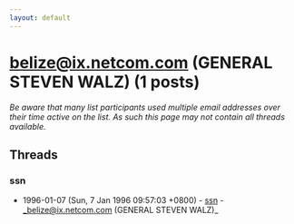 ```yaml
---
layout: default
---
```


# belize@ix.netcom.com (GENERAL STEVEN WALZ) (1 posts)

_Be aware that many list participants used multiple email addresses over their time active on the list. As such this page may not contain all threads available._

## Threads

### ssn
+ 1996-01-07 (Sun, 7 Jan 1996 09:57:03 +0800) - [ssn](/archive/1996/01/d07d379bb81564e07ad9b584b2b8b0976ab9723678b8417a954c222cd9a5fab4) - _belize@ix.netcom.com (GENERAL STEVEN WALZ)_

